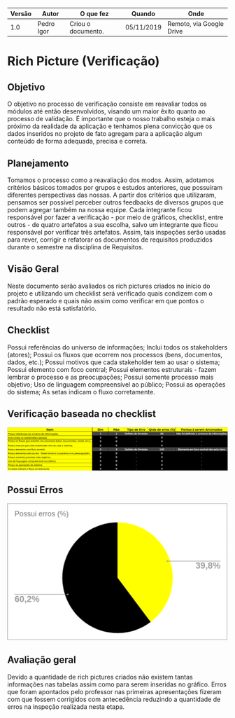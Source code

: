|Versão| Autor | O que fez |  Quando | Onde |
|------|------| --------  |-------- | -----|
|1.0| Pedro Igor | Criou o documento. |05/11/2019| Remoto, via Google Drive|

# Rich Picture (Verificação)

## Objetivo
O objetivo no processo de verificação consiste em reavaliar todos os módulos até então desenvolvidos, visando um maior êxito quanto ao processo de validação. É importante que o nosso trabalho esteja o mais próximo da realidade da aplicação e tenhamos plena convicção que os dados inseridos no projeto de fato agregam para a aplicação algum conteúdo de forma adequada, precisa e correta.

## Planejamento
Tomamos o processo como a reavaliação dos modos. Assim, adotamos critérios básicos tomados por grupos e estudos anteriores, que possuíram diferentes perspectivas das nossas. A partir dos critérios que utilizaram, pensamos ser possível perceber outros feedbacks de diversos grupos que podem agregar também na nossa equipe. Cada integrante ficou responsável por fazer a verificação - por meio de gráficos, checklist, entre outros - de quatro artefatos a sua escolha, salvo um integrante que ficou responsável por verificar três artefatos. Assim, tais inspeções serão usadas para rever, corrigir e refatorar os documentos de requisitos produzidos durante o semestre na disciplina de Requisitos.
## Visão Geral
Neste documento serão avaliados os rich pictures criados no início do projeto e utilizando um checklist será verificado quais condizem com o padrão esperado e quais não assim como verificar em que pontos o resultado não está satisfatório.

## Checklist
Possui referências do universo de informações;
Inclui todos os stakeholders (atores);
Possui os fluxos que ocorrem nos processos (bens, documentos, dados, etc.);
Possui motivos que cada stakeholder tem ao usar o sistema;
Possui elemento com foco central;
Possui elementos estruturais - fazem lembrar o processo e as preocupações;
Possui somente processo mais objetivo;
Uso de linguagem compreensível ao público;
Possui as operações do sistema;
As setas indicam o fluxo corretamente.

## Verificação baseada no checklist
![](../../img/analise/verificacao/tabela_rich_picture.png)

## Possui Erros
![](../../img/analise/verificacao/grafico_possui_erros_rich_picture.png)

## Avaliação geral
Devido a quantidade de rich pictures criados não existem tantas informações nas tabelas assim como para serem inseridas no gráfico. Erros que foram apontados pelo professor nas primeiras apresentações fizeram com que fossem corrigidos com antecedência reduzindo a quantidade de erros na inspeção realizada nesta etapa.
